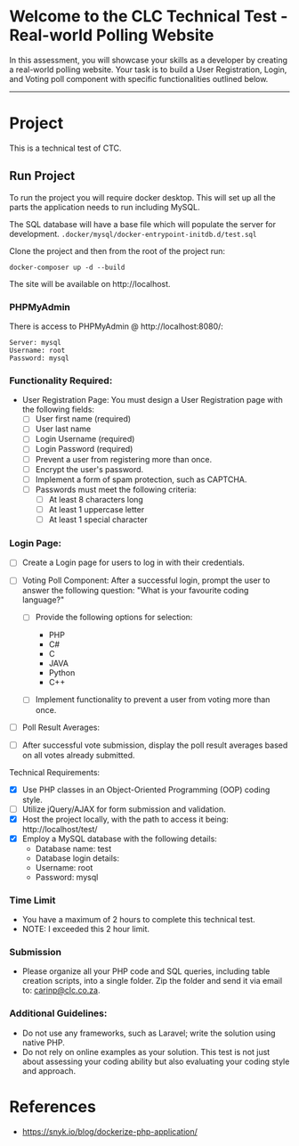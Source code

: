 # Welcome to the CLC Technical Test - Real-world Polling Website
In this assessment, you will showcase your skills as a developer by creating a real-world polling website. Your task is to
build a User Registration, Login, and Voting poll component with specific functionalities outlined below.

---

# Project
This is a technical test of CTC.

## Run Project
To run the project you will require docker desktop. This will set up all
the parts the application needs to run including MySQL.

The SQL database will have a base file which will populate the server for development.
`.docker/mysql/docker-entrypoint-initdb.d/test.sql`

Clone the project and then from the root of the project run:

```shell
docker-composer up -d --build
```

The site will be available on http://localhost.

### PHPMyAdmin
There is access to PHPMyAdmin @ http://localhost:8080/:

```text
Server: mysql
Username: root
Password: mysql
```

### Functionality Required:
- User Registration Page: You must design a User Registration page with the following fields:
  - [ ] User first name (required)
  - [ ] User last name
  - [ ] Login Username (required)
  - [ ] Login Password (required)
  - [ ] Prevent a user from registering more than once.
  - [ ] Encrypt the user's password.
  - [ ] Implement a form of spam protection, such as CAPTCHA.
  - [ ] Passwords must meet the following criteria:
    - [ ] At least 8 characters long
    - [ ] At least 1 uppercase letter
    - [ ] At least 1 special character

### Login Page:
- [ ] Create a Login page for users to log in with their credentials.

- [ ] Voting Poll Component: After a successful login, prompt the user to answer the following question: "What is your favourite coding language?"
  - [ ] Provide the following options for selection:
    - PHP
    - C#
    - C
    - JAVA
    - Python
    - C++

  - [ ] Implement functionality to prevent a user from voting more than once.

- [ ] Poll Result Averages:

- [ ] After successful vote submission, display the poll result averages based on all votes already submitted.


Technical Requirements:
- [x] Use PHP classes in an Object-Oriented Programming (OOP) coding style.
- [ ] Utilize jQuery/AJAX for form submission and validation.
- [x] Host the project locally, with the path to access it being: http://localhost/test/
- [x] Employ a MySQL database with the following details:
  - Database name: test
  - Database login details:
  - Username: root
  - Password: mysql

### Time Limit
- You have a maximum of 2 hours to complete this technical test.
- NOTE: I exceeded this 2 hour limit.

### Submission
- Please organize all your PHP code and SQL queries, including table creation scripts, into a single folder. Zip the
folder and send it via email to: carinp@clc.co.za.

### Additional Guidelines:
- Do not use any frameworks, such as Laravel; write the solution using native PHP.
- Do not rely on online examples as your solution. This test is not just about assessing your coding ability but also
evaluating your coding style and approach.

# References
- https://snyk.io/blog/dockerize-php-application/